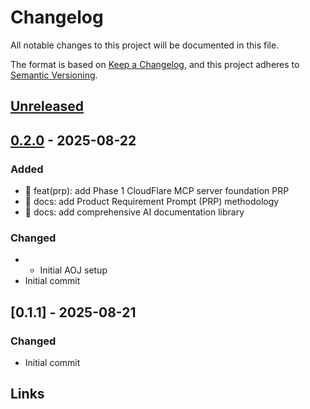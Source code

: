 # Changelog

All notable changes to this project will be documented in this file.

The format is based on [Keep a Changelog](https://keepachangelog.com/en/1.0.0/),
and this project adheres to [Semantic Versioning](https://semver.org/spec/v2.0.0.html).

## [Unreleased]


## [0.2.0] - 2025-08-22

### Added

- 🎯 feat(prp): add Phase 1 CloudFlare MCP server foundation PRP
- 🎯 docs: add Product Requirement Prompt (PRP) methodology
- 📖 docs: add comprehensive AI documentation library

### Changed

- - Initial AOJ setup
- Initial commit

## [0.1.1] - 2025-08-21

### Changed

- Initial commit

## Links
[Unreleased]: https://github.com/org/repo/compare/v0.2.0...HEAD
[0.2.0]: https://github.com/org/repo/releases/tag/v0.2.0
